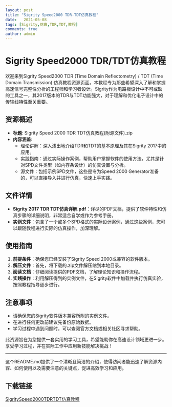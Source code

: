 ```yaml
---
layout: post
title: "Sigrity Speed2000 TDR-TDT仿真教程"
date:   2021-05-08
tags: [Sigrity,仿真,TDR,TDT,教程]
comments: true
author: admin
---
```

# Sigrity Speed2000 TDR/TDT仿真教程

欢迎来到Sigrity Speed2000 TDR (Time Domain Reflectometry) / TDT (Time Domain Transmission) 仿真教程资源页面。本教程专为那些希望深入了解和掌握高速信号完整性分析的工程师和学习者设计。Sigrity作为电路板设计中不可或缺的工具之一，其2017版本的TDR与TDT功能强大，对于理解和优化电子设计中的传输线特性至关重要。

## 资源概述

- **标题**: Sigrity Speed 2000 TDR TDT仿真教程(附源文件).zip
- **内容涵盖**:
    - 理论讲解：深入浅出地介绍TDR和TDT的基本原理及其在Sigrity 2017中的应用。
    - 实践指南：通过实际操作案例，帮助用户掌握软件的使用方法，尤其是针对SPD文件类型（如内存条设计）的仿真设置与分析。
    - 源文件：包括示例SPD文件，这些是专为Speed 2000 Generator准备的，可以直接导入并进行仿真，快速上手实践。

## 文件详情

- **Sigrity 2017 TDR TDT仿真详解.pdf**：详尽的PDF文档，提供了软件特性和仿真步骤的详细说明，非常适合自学或作为参考手册。
- **实例文件**：包含了一个或多个SPD格式的实际设计案例，通过这些案例，您可以跟随教程进行实际的仿真操作，加深理解。

## 使用指南

1. **前提条件**：确保您已经安装了Sigrity Speed 2000或兼容的软件版本。
2. **解压文件**：首先，将下载的.zip文件解压缩到本地目录。
3. **阅读文档**：仔细阅读提供的PDF文档，了解理论知识和操作流程。
4. **实践操作**：利用解压得到的实例文件，在Sigrity软件中加载并执行仿真实验，按照教程指导逐步进行。

## 注意事项

- 请确保您的Sigrity软件版本兼容所附的实例文件。
- 在进行任何更改前建议先备份原始数据。
- 学习过程中遇到问题时，可以查阅官方文档或相关社区寻求帮助。

此资源旨在为您提供一套实用的学习工具，希望能助你在高速设计领域更进一步。享受学习过程，并在实际工作中应用新技能解决挑战！

---

这个README.md提供了一个清晰且简洁的介绍，使得访问者能迅速了解资源内容、如何使用以及需要注意的关键点，促进高效学习和应用。

## 下载链接

[SigritySpeed2000TDRTDT仿真教程](https://pan.quark.cn/s/8c65ad0cffd6)
